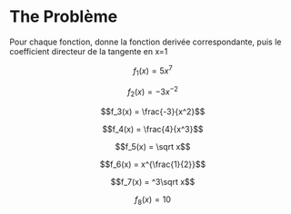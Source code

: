 # The Problème

Pour chaque fonction, donne la fonction derivée correspondante, puis le coefficient directeur de la tangente en x=1

```math
f_1(x) = 5x^7
```
```math
f_2(x) = -3x^{-2}
```
```math
f_3(x) = \frac{-3}{x^2}
```
```math
f_4(x) = \frac{4}{x^3}
```
```math
f_5(x) = \sqrt x
```
```math
f_6(x) = x^{\frac{1}{2}}
```
```math
f_7(x) = ^3\sqrt x
```
```math
f_8(x) = 10
```
